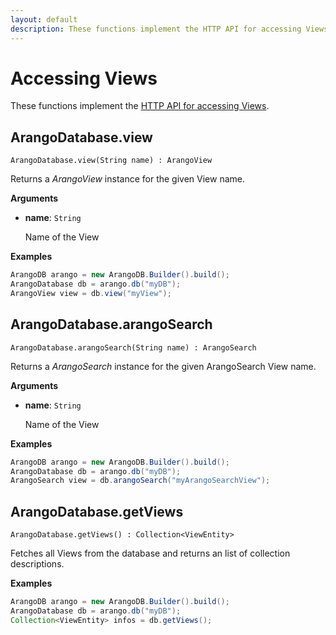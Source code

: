 ```yaml
---
layout: default
description: These functions implement the HTTP API for accessing Views
---
```

# Accessing Views

These functions implement the
[HTTP API for accessing Views](../http/views.html).

## ArangoDatabase.view

`ArangoDatabase.view(String name) : ArangoView`

Returns a _ArangoView_ instance for the given View name.

**Arguments**

- **name**: `String`

  Name of the View

**Examples**

```Java
ArangoDB arango = new ArangoDB.Builder().build();
ArangoDatabase db = arango.db("myDB");
ArangoView view = db.view("myView");
```

## ArangoDatabase.arangoSearch

`ArangoDatabase.arangoSearch(String name) : ArangoSearch`

Returns a _ArangoSearch_ instance for the given ArangoSearch View name.

**Arguments**

- **name**: `String`

  Name of the View

**Examples**

```Java
ArangoDB arango = new ArangoDB.Builder().build();
ArangoDatabase db = arango.db("myDB");
ArangoSearch view = db.arangoSearch("myArangoSearchView");
```

## ArangoDatabase.getViews

`ArangoDatabase.getViews() : Collection<ViewEntity>`

Fetches all Views from the database and returns an list of collection descriptions.

**Examples**

```Java
ArangoDB arango = new ArangoDB.Builder().build();
ArangoDatabase db = arango.db("myDB");
Collection<ViewEntity> infos = db.getViews();
```
